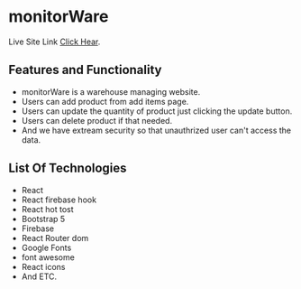 # monitorWare

Live Site Link [Click Hear](https://techhouse-91edb.web.app/).

## Features and Functionality
* monitorWare is a warehouse managing website.
* Users can add product from add items page.
* Users can update the quantity of product just clicking the update button.
* Users can delete product if that needed.
* And we have extream security so that unauthrized user can't access the data.

## List Of Technologies
* React
* React firebase hook
* React hot tost
* Bootstrap 5
* Firebase
* React Router dom
* Google Fonts
* font awesome
* React icons
* And ETC.
